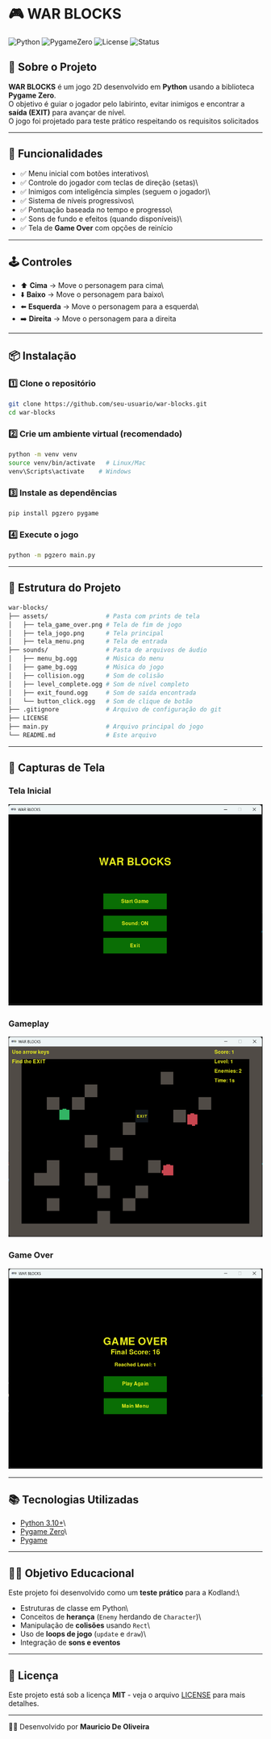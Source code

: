 # 🎮 WAR BLOCKS

![Python](https://img.shields.io/badge/Python-3.10%2B-blue)
![PygameZero](https://img.shields.io/badge/PygameZero-1.2.1-green)
![License](https://img.shields.io/badge/License-MIT-yellow)
![Status](https://img.shields.io/badge/Status-Completed-brightgreen)

## 📖 Sobre o Projeto

**WAR BLOCKS** é um jogo 2D desenvolvido em **Python** usando a
biblioteca **Pygame Zero**.\
O objetivo é guiar o jogador pelo labirinto, evitar inimigos e encontrar
a **saída (EXIT)** para avançar de nível.\
O jogo foi projetado para teste prático respeitando os requisitos solicitados

------------------------------------------------------------------------

## 🚀 Funcionalidades

-   ✅ Menu inicial com botões interativos\
-   ✅ Controle do jogador com teclas de direção (setas)\
-   ✅ Inimigos com inteligência simples (seguem o jogador)\
-   ✅ Sistema de níveis progressivos\
-   ✅ Pontuação baseada no tempo e progresso\
-   ✅ Sons de fundo e efeitos (quando disponíveis)\
-   ✅ Tela de **Game Over** com opções de reinício

------------------------------------------------------------------------

## 🕹️ Controles

-   ⬆️ **Cima** → Move o personagem para cima\
-   ⬇️ **Baixo** → Move o personagem para baixo\
-   ⬅️ **Esquerda** → Move o personagem para a esquerda\
-   ➡️ **Direita** → Move o personagem para a direita

------------------------------------------------------------------------

## 📦 Instalação

### 1️⃣ Clone o repositório

``` bash
git clone https://github.com/seu-usuario/war-blocks.git
cd war-blocks
```

### 2️⃣ Crie um ambiente virtual (recomendado)

``` bash
python -m venv venv
source venv/bin/activate   # Linux/Mac
venv\Scripts\activate    # Windows
```

### 3️⃣ Instale as dependências

``` bash
pip install pgzero pygame
```

### 4️⃣ Execute o jogo

``` bash
python -m pgzero main.py
```

------------------------------------------------------------------------

## 📂 Estrutura do Projeto
``` bash
war-blocks/
├── assets/                # Pasta com prints de tela
│   ├── tela_game_over.png # Tela de fim de jogo
│   ├── tela_jogo.png      # Tela principal
│   ├── tela_menu.png      # Tela de entrada
├── sounds/                # Pasta de arquivos de áudio
│   ├── menu_bg.ogg        # Música do menu
│   ├── game_bg.ogg        # Música do jogo
│   ├── collision.ogg      # Som de colisão
│   ├── level_complete.ogg # Som de nível completo
│   ├── exit_found.ogg     # Som de saída encontrada
│   └── button_click.ogg   # Som de clique de botão
├── .gitignore             # Arquivo de configuração do git
├── LICENSE
├── main.py                # Arquivo principal do jogo
└── README.md              # Este arquivo
```
------------------------------------------------------------------------

## 📸 Capturas de Tela

### Tela Inicial
![Menu Principal](assets/tela_menu.png)

### Gameplay
![Gameplay](assets/tela_jogo.png)

### Game Over
![Game Over](assets/tela_game_over.png)

------------------------------------------------------------------------

## 📚 Tecnologias Utilizadas

-   [Python 3.10+](https://www.python.org/)\
-   [Pygame Zero](https://pygame-zero.readthedocs.io/en/stable/)\
-   [Pygame](https://www.pygame.org/news)

------------------------------------------------------------------------

## 👨‍🏫 Objetivo Educacional

Este projeto foi desenvolvido como um **teste prático** para a Kodland:\
- Estruturas de classe em Python\
- Conceitos de **herança** (`Enemy` herdando de `Character`)\
- Manipulação de **colisões** usando `Rect`\
- Uso de **loops de jogo** (`update` e `draw`)\
- Integração de **sons e eventos**

------------------------------------------------------------------------

## 📜 Licença

Este projeto está sob a licença **MIT** - veja o arquivo
[LICENSE](LICENSE) para mais detalhes.

------------------------------------------------------------------------

👨‍💻 Desenvolvido por **Mauricio De Oliveira**

